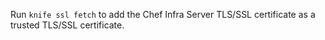 Run `knife ssl fetch` to add the Chef Infra Server TLS/SSL certificate as a
trusted TLS/SSL certificate.